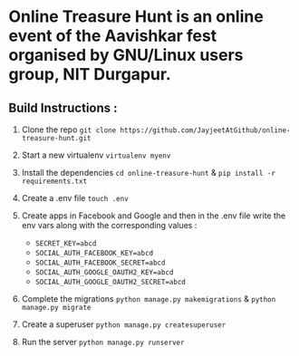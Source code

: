 # Online Treasure Hunt is an online event of the Aavishkar fest organised by GNU/Linux users group, NIT Durgapur.


## Build Instructions :

1. Clone the repo `git clone https://github.com/JayjeetAtGithub/online-treasure-hunt.git`
2. Start a new virtualenv `virtualenv myenv`
3. Install the dependencies `cd online-treasure-hunt` & `pip install -r requirements.txt`
4. Create a .env file `touch .env`
5. Create apps in Facebook and Google and then in the .env file write the env vars along with the corresponding values :

    * `SECRET_KEY=abcd`
    * `SOCIAL_AUTH_FACEBOOK_KEY=abcd`
    * `SOCIAL_AUTH_FACEBOOK_SECRET=abcd`
    * `SOCIAL_AUTH_GOOGLE_OAUTH2_KEY=abcd`
    * `SOCIAL_AUTH_GOOGLE_OAUTH2_SECRET=abcd`    

6. Complete the migrations `python manage.py makemigrations` & `python manage.py migrate`
7. Create a superuser `python manage.py createsuperuser`
8. Run the server `python manage.py runserver`


